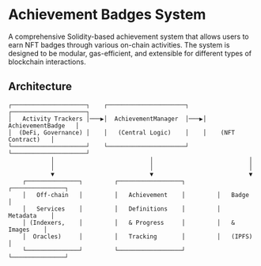 # Achievement Badges System

A comprehensive Solidity-based achievement system that allows users to earn NFT badges through various on-chain activities. The system is designed to be modular, gas-efficient, and extensible for different types of blockchain interactions.

## Architecture

```
┌─────────────────────┐    ┌──────────────────────┐    ┌─────────────────────┐
│   Activity Trackers │───▶│  AchievementManager  │───▶│  AchievementBadge   │
│  (DeFi, Governance) │    │   (Central Logic)    │    │    (NFT Contract)   │
└─────────────────────┘    └──────────────────────┘    └─────────────────────┘
            │                           │                           │
            │                           │                           │
            ▼                           ▼                           ▼
    ┌───────────────┐         ┌──────────────────┐         ┌───────────────┐
    │   Off-chain   │         │   Achievement    │         │   Badge       │
    │   Services    │         │   Definitions    │         │   Metadata    │
    │ (Indexers,    │         │   & Progress     │         │   & Images    │
    │  Oracles)     │         │   Tracking       │         │   (IPFS)      │
    └───────────────┘         └──────────────────┘         └───────────────┘
```
